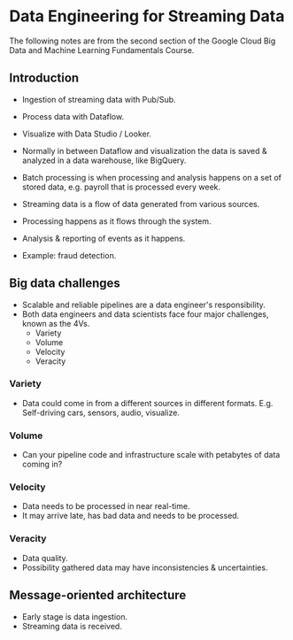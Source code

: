 # Data Engineering for Streaming Data
The following notes are from the second section of the Google Cloud Big Data and Machine Learning Fundamentals Course.


## Introduction
* Ingestion of streaming data with Pub/Sub.
* Process data with Dataflow.
* Visualize with Data Studio / Looker.
* Normally in between Dataflow and visualization the data is saved & analyzed in a data warehouse, like BigQuery.

* Batch processing is when processing and analysis happens on a set of stored data, e.g. payroll that is processed every week.

* Streaming data is a flow of data generated from various sources.
* Processing happens as it flows through the system.
* Analysis & reporting of events as it happens.
* Example: fraud detection.

## Big data challenges
* Scalable and reliable pipelines are a data engineer's responsibility.
* Both data engineers and data scientists face four major challenges, known as the 4Vs.
    * Variety
    * Volume
    * Velocity 
    * Veracity

### Variety
* Data could come in from a different sources in different formats. E.g. Self-driving cars, sensors, audio, visualize.

### Volume
* Can your pipeline code and infrastructure scale with petabytes of data coming in?

### Velocity
* Data needs to be processed in near real-time.
* It may arrive late, has bad data and needs to be processed.

### Veracity
* Data quality.
* Possibility gathered data may have inconsistencies & uncertainties.

## Message-oriented architecture
* Early stage is data ingestion.
* Streaming data is received.
